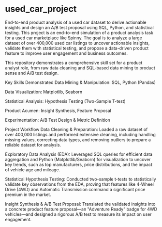 # used_car_project
End-to-end product analysis of a used car dataset to derive actionable insights and design an A/B test proposal using SQL, Python, and statistical testing.
This project is an end-to-end simulation of a product analysis task for a used car marketplace like Spinny. The goal is to analyze a large dataset of over 400,000 used car listings to uncover actionable insights, validate them with statistical testing, and propose a data-driven product feature to improve user engagement and business outcomes.

This repository demonstrates a comprehensive skill set for a product analyst role, from raw data cleaning and SQL-based data mining to product sense and A/B test design.

Key Skills Demonstrated
Data Mining & Manipulation: SQL, Python (Pandas)

Data Visualization: Matplotlib, Seaborn

Statistical Analysis: Hypothesis Testing (Two-Sample T-test)

Product Acumen: Insight Synthesis, Feature Proposal

Experimentation: A/B Test Design & Metric Definition

Project Workflow
Data Cleaning & Preparation: Loaded a raw dataset of over 400,000 listings and performed extensive cleaning, including handling missing values, correcting data types, and removing outliers to prepare a reliable dataset for analysis.

Exploratory Data Analysis (EDA): Leveraged SQL queries for efficient data aggregation and Python (Matplotlib/Seaborn) for visualization to uncover key trends, such as top manufacturers, price distributions, and the impact of vehicle age and mileage.

Statistical Hypothesis Testing: Conducted two-sample t-tests to statistically validate key observations from the EDA, proving that features like 4-Wheel Drive (4WD) and Automatic Transmission command a significant price premium in the market.

Insight Synthesis & A/B Test Proposal: Translated the validated insights into a concrete product feature proposal—an "Adventure Ready" badge for 4WD vehicles—and designed a rigorous A/B test to measure its impact on user engagement.
